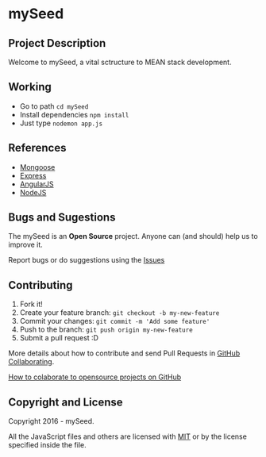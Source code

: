 # mySeed #

<!-- ![mySeed](http://i.imgur.com/ZaxJH8n.png) -->

## Project Description ##

Welcome to mySeed, a vital sctructure to MEAN stack development.

## Working ##

* Go to path `cd mySeed`
* Install dependencies `npm install`
* Just type `nodemon app.js`

## References ##

* [Mongoose](http://mongoosejs.com/)
* [Express](http://expressjs.com/)
* [AngularJS](https://angularjs.org/)
* [NodeJS](https://nodejs.org/)

## Bugs and Sugestions ##

The mySeed is an **Open Source** project. Anyone can (and should) help us to improve it.

Report bugs or do suggestions using the [Issues](https://github.com/fccoelho7/mySeed/issues)

## Contributing
1. Fork it!
2. Create your feature branch: `git checkout -b my-new-feature`
3. Commit your changes: `git commit -m 'Add some feature'`
4. Push to the branch: `git push origin my-new-feature`
5. Submit a pull request :D

More details about how to contribute and send Pull Requests in [GitHub Collaborating](https://help.github.com/categories/63/articles).

[How to colaborate to opensource projects on GitHub](http://www.youtube.com/watch?v=H3olaBo83As)

## Copyright and License ##

Copyright 2016 - mySeed.

All the JavaScript files and others are licensed with [MIT](http://opensource.org/licenses/MIT) or by the license specified inside the file.
